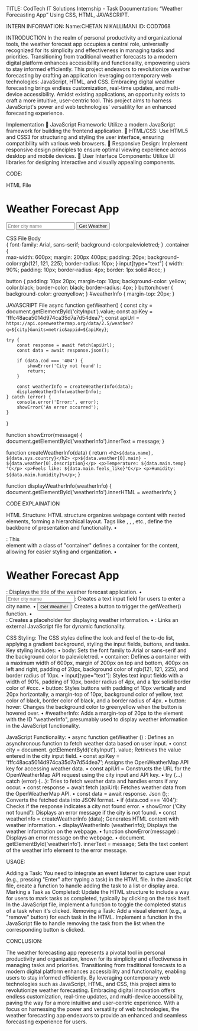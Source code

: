 TITLE: CodTech IT Solutions Internship - Task Documentation: “Weather Forecasting App” Using CSS, HTML, JAVASCRIPT.

INTERN INFORMATION:
Name:CHETAN N KALLIMANI
ID: COD7068

INTRODUCTION
In the realm of personal productivity and organizational tools, the weather forecast app occupies a central role, universally recognized for its simplicity and effectiveness in managing tasks and priorities. Transitioning from traditional weather forecasts to a modern digital platform enhances accessibility and functionality, empowering users to stay informed efficiently. This project endeavors to revolutionize weather forecasting by crafting an application leveraging contemporary web technologies: JavaScript, HTML, and CSS.
Embracing digital weather forecasting brings endless customization, real-time updates, and multi-device accessibility. Amidst existing applications, an opportunity exists to craft a more intuitive, user-centric tool. This project aims to harness JavaScript's power and web technologies' versatility for an enhanced forecasting experience.

Implementation
	JavaScript Framework: Utilize a modern JavaScript framework for building the frontend application.
	HTML/CSS: Use HTML5 and CSS3 for structuring and styling the user interface, ensuring compatibility with various web browsers.
	Responsive Design: Implement responsive design principles to ensure optimal viewing experience across desktop and mobile devices.
	User Interface Components: Utilize UI libraries for designing interactive and visually appealing components.
 
CODE:

HTML File

<!DOCTYPE html>
<html lang="en">
<head>
    <meta charset="UTF-8>
    <meta name="viewport" content="width=device-width, initial-scale=1.0">
    <title>Weather Forecast App</title>
    <link rel="stylesheet" href="styles.css”>
</head>

<body>
    <div class="container">
        <h1>Weather Forecast App</h1>
        <input type="text" id="cityInput" placeholder="Enter city name">
        <button onclick="getWeather()">Get Weather</button>
        <div id="weatherInfo"></div>
    </div>
    <script src="script.js"></script>
</body>
</html>



CSS File
Body   
   {
    font-family: Arial, sans-serif;
    background-color:palevioletred;
    }
.container 
    {  
    max-width: 600px;
    margin: 200px 400px;
    padding: 20px;
    background-color:rgb(121, 121, 225);
    border-radius: 10px;
    }
input[type="text"] 
    {
     width: 90%;
     padding: 10px;
     border-radius: 4px;
     border: 1px solid #ccc;
     }

button
   {
    padding: 10px 20px;
    margin-top: 10px;
    background-color: yellow;
    color:black;
    border-color: black;
    border-radius: 4px;
    }
button:hover
            {
            background-color:  greenyellow;
            }
#weatherInfo
           {
           margin-top: 20px;
           }




JAVASCRIPT File
async function getWeather() {
    const city = document.getElementById('cityInput').value;
    const apiKey = 'fffc48aca5014d974ca35d7a7d54dea7';
    const apiUrl = `https://api.openweathermap.org/data/2.5/weather?q=${city}&units=metric&appid=${apiKey}`;

    try {
        const response = await fetch(apiUrl);
        const data = await response.json();

        if (data.cod === '404') {
            showError('City not found');
            return;
        }

        const weatherInfo = createWeatherInfo(data);
        displayWeatherInfo(weatherInfo);
    } catch (error) {
        console.error('Error:', error);
        showError('An error occurred');
    }
}

function showError(message) {
    document.getElementById('weatherInfo').innerText = message;
}

function createWeatherInfo(data) {
    return `
        <h2>${data.name}, ${data.sys.country}</h2>
        <p>${data.weather[0].main} - ${data.weather[0].description}</p>
        <p>Temperature: ${data.main.temp}°C</p>
        <p>Feels like: ${data.main.feels_like}°C</p>
        <p>Humidity: ${data.main.humidity}%</p>
    `;
}

function displayWeatherInfo(weatherInfo) {
    document.getElementById('weatherInfo').innerHTML = weatherInfo;
}




CODE EXPLAINATION

HTML Structure: HTML structure organizes webpage content with nested elements, forming a hierarchical layout. Tags like <html>, <head>, <body>, etc., define the backbone of presentation and functionality.
•	<div class=”container”>: This <div> element with a class of "container" defines a container for the content, allowing for easier styling and organization.
•	<h1>Weather Forecast App</h1>: Displays the title of the weather forecast application.
•	<input type="text" id="cityInput" placeholder="Enter city name">: Creates a text input field for users to enter a city name.
•	<button onclick="getWeather()">Get Weather</button>: Creates a button to trigger the getWeather() function.
•	<div id="weatherInfo"></div>: Creates a placeholder for displaying weather information.
•	<script src="script.js"></script>: Links an external JavaScript file for dynamic functionality.


CSS Styling:
The CSS styles define the look and feel of the to-do list, applying a gradient background, styling the input fields, buttons, and tasks.
Key styling includes:
•	body: Sets the font family to Arial or sans-serif and the background color to palevioletred.
•	container: Defines a container with a maximum width of 600px, margin of 200px on top and bottom, 400px on left and right, padding of 20px, background color of rgb(121, 121, 225), and border radius of 10px.
•	input[type="text"]: Styles text input fields with a width of 90%, padding of 10px, border radius of 4px, and a 1px solid border color of #ccc.
•	button: Styles buttons with padding of 10px vertically and 20px horizontally, a margin-top of 10px, background color of yellow, text color of black, border color of black, and a border radius of 4px.
•	 button: hover: Changes the background color to greenyellow when the button is hovered over.
•	#weatherInfo: Adds a margin-top of 20px to the element with the ID "weatherInfo", presumably used to display weather information in the JavaScript functionality.


JavaScript Functionality:
•	async function getWeather () : Defines an asynchronous function to fetch weather data based on user input.
•	const city = document. getElementById('cityInput'). value; Retrieves the value entered in the city input field.
•	const apiKey = 'fffc48aca5014d974ca35d7a7d54dea7’; Assigns the OpenWeatherMap API key for accessing weather data.
•	const apiUrl = Constructs the URL for the OpenWeatherMap API request using the city input and API key.
•	try {...} catch (error) {...}: Tries to fetch weather data and handles errors if any occur.
•	const response = await fetch (apiUrl): Fetches weather data from the OpenWeatherMap API.
•	const data = await response. Json ();: Converts the fetched data into JSON format.
•	if (data.cod === '404'): Checks if the response indicates a city not found error.
•	showError ('City not found'): Displays an error message if the city is not found.
•	const weatherInfo = createWeatherInfo (data); Generates HTML content with weather information.
•	displayWeatherInfo (weatherInfo); Displays the weather information on the webpage.
•	function showError(message) : Displays an error message on the webpage.
•	document. getElementById('weatherInfo'). innerText = message; Sets the text content of the weather info element to the error message.



USAGE:

Adding a Task: You need to integrate an event listener to capture user input (e.g., pressing "Enter" after typing a task) in the HTML file. In the JavaScript file, create a function to handle adding the task to a list or display area.
Marking a Task as Completed: Update the HTML structure to include a way for users to mark tasks as completed, typically by clicking on the task itself. In the JavaScript file, implement a function to toggle the completed status of a task when it's clicked.
Removing a Task:  Add a visual element (e.g., a "remove" button) for each task in the HTML. Implement a function in the JavaScript file to handle removing the task from the list when the corresponding button is clicked.



CONCLUSION: 

The weather forecasting app represents a pivotal tool in personal productivity and organization, known for its simplicity and effectiveness in managing tasks and priorities. Transitioning from traditional forecasts to a modern digital platform enhances accessibility and functionality, enabling users to stay informed efficiently. By leveraging contemporary web technologies such as JavaScript, HTML, and CSS, this project aims to revolutionize weather forecasting. Embracing digital innovation offers endless customization, real-time updates, and multi-device accessibility, paving the way for a more intuitive and user-centric experience. With a focus on harnessing the power and versatility of web technologies, the weather forecasting app endeavors to provide an enhanced and seamless forecasting experience for users. 




 
 

 

